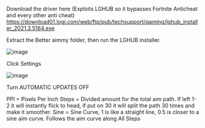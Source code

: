 Download the driver here (Exploits LGHUB so it bypasses Fortnite Anticheat and every other anti cheat) https://download01.logi.com/web/ftp/pub/techsupport/gaming/lghub_installer_2021.3.5164.exe

Extract the Better aimmy folder, then run the LGHUB installer.

![image](https://github.com/xlxk-of/Better-Aimmy/assets/83321108/871c0609-2f66-47ad-9a30-3ce3952a6a75)

Click Settings

![image](https://github.com/xlxk-of/Better-Aimmy/assets/83321108/1765c308-b6cd-40ae-86fb-2d76b972435b)

Turn AUTOMATIC UPDATES OFF

PPI = Pixels Per Inch
Steps = Divided amount for the total aim path. If left 1-2 it will instantly flick to head, if put on 30 it will split the path 30 times and make it smoother.
Sine = Sine Curve, 1 is like a straight line, 0.5 is closer to a sine aim curve. Follows the aim curve along All Steps
